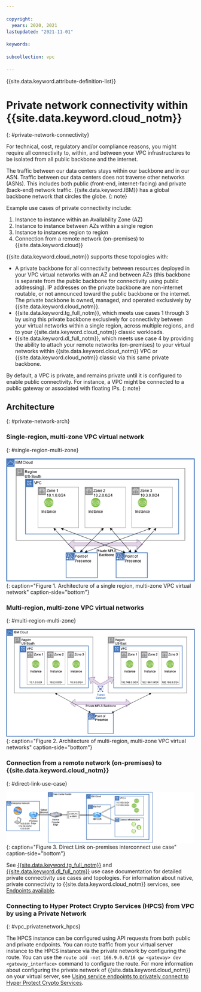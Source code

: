 ```yaml
---

copyright:
  years: 2020, 2021
lastupdated: "2021-11-01"

keywords:

subcollection: vpc

---
```


{{site.data.keyword.attribute-definition-list}}

# Private network connectivity within {{site.data.keyword.cloud_notm}}
{: #private-network-connectivity}

For technical, cost, regulatory and/or compliance reasons, you might require all connectivity to, within, and between your VPC infrastructures to be isolated from all public backbone and the internet.

The traffic between our data centers stays within our backbone and in our ASN. Traffic between our data centers does not traverse other networks (ASNs). This includes both public (front-end, internet-facing) and private (back-end) network traffic. {{site.data.keyword.IBM}} has a global backbone network that circles the globe.
{: note}

Example use cases of private connectivity include:

1. Instance to instance within an Availability Zone (AZ)
1. Instance to instance between AZs within a single region
1. Instance to instances region to region
1. Connection from a remote network (on-premises) to {{site.data.keyword.cloud}}


{{site.data.keyword.cloud_notm}} supports these topologies with:

* A private backbone for all connectivity between resources deployed in your VPC virtual networks with an AZ and between AZs (this backbone is separate from the public backbone for connectivity using public addressing). IP addresses on the private backbone are non-internet routable, or not announced toward the public backbone or the internet. The private backbone is owned, managed, and operated exclusively by {{site.data.keyword.cloud_notm}}.
* {{site.data.keyword.tg_full_notm}}, which meets use cases 1 through 3 by using this private backbone exclusively for connectivity between your virtual networks within a single region, across multiple regions, and to your {{site.data.keyword.cloud_notm}} classic workloads.
* {{site.data.keyword.dl_full_notm}}, which meets use case 4 by providing the ability to attach your remote networks (on-premises) to your virtual networks within {{site.data.keyword.cloud_notm}} VPC or {{site.data.keyword.cloud_notm}} classic via this same private backbone.

By default, a VPC is private, and remains private until it is configured to enable public connectivity. For instance, a VPC might be connected to a public gateway or associated with floating IPs.
{: note}

## Architecture
{: #private-network-arch}

### Single-region, multi-zone VPC virtual network
{: #single-region-multi-zone}

![Architecture of a single-region, multi-zone VPC virtual network](images/private-network-connectivity.png "Architecture of a single region, multi-zone VPC virtual network"){: caption="Figure 1. Architecture of a single region, multi-zone VPC virtual network" caption-side="bottom"}

### Multi-region, multi-zone VPC virtual networks
{: #multi-region-multi-zone}

![Architecture of multi-region, multi-zone VPC virtual networks](images/private-network-connectivity2.png "Architecture of multi-region, multi-zone VPC virtual networks"){: caption="Figure 2. Architecture of multi-region, multi-zone VPC virtual networks" caption-side="bottom"}

### Connection from a remote network (on-premises) to {{site.data.keyword.cloud_notm}}
{: #direct-link-use-case}

![Direct Link on-premises interconnect use case](images/direct-link-dedicated.png "Direct Link on-premises interconnect use case"){: caption="Figure 3. Direct Link on-premises interconnect use case" caption-side="bottom"}

See [{{site.data.keyword.tg_full_notm}}](/docs/transit-gateway?topic=transit-gateway-about) and [{{site.data.keyword.dl_full_notm}}](/docs/dl?topic=dl-get-started-with-ibm-cloud-dl) use case documentation for detailed private connectivity use cases and topologies. For information about native, private connectivity to {{site.data.keyword.cloud_notm}} services, see [Endpoints available](/docs/vpc?topic=vpc-service-endpoints-for-vpc).

### Connecting to Hyper Protect Crypto Services (HPCS) from VPC by using a Private Network
{: #vpc_privatenetwork_hpcs}

The HPCS instance can be configured using API requests from both public and private endpoints. You can route traffic from your virtual server instance to the HPCS instance via the private network by configuring the route. You can use the `route add -net 166.9.0.0/16 gw <gateway> dev <gateway_interface>` command to configure the route. For more information about configuring the private network of {{site.data.keyword.cloud_notm}} on your virtual server, see [Using service endpoints to privately connect to Hyper Protect Crypto Services](/docs/hs-crypto?topic=hs-crypto-secure-connection#configure-network).
